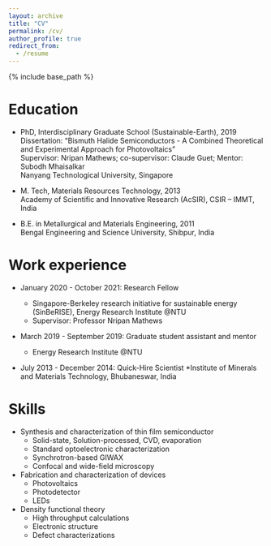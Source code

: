 ```yaml
---
layout: archive
title: "CV"
permalink: /cv/
author_profile: true
redirect_from:
  - /resume
---
```


{% include base_path %}

Education
======
* PhD, Interdisciplinary Graduate School (Sustainable-Earth), 2019  
Dissertation: “Bismuth Halide Semiconductors - A Combined Theoretical and Experimental Approach for Photovoltaics”  
Supervisor: Nripan Mathews; co-supervisor: Claude Guet; Mentor: Subodh Mhaisalkar  
Nanyang Technological University, Singapore

* M. Tech, Materials Resources Technology, 2013  
Academy of Scientific and Innovative Research (AcSIR), CSIR – IMMT, India

* B.E. in Metallurgical and Materials Engineering, 2011  
Bengal Engineering and Science University, Shibpur, India

Work experience
======
* January 2020 - October 2021: Research Fellow
  * Singapore-Berkeley research initiative for sustainable energy (SinBeRISE), Energy Research Institute @NTU
  * Supervisor: Professor Nripan Mathews

* March 2019 - September 2019: Graduate student assistant and mentor
  * Energy Research Institute @NTU

* July 2013 - December 2014: Quick-Hire Scientist
  *Institute of Minerals and Materials Technology, Bhubaneswar, India
  
Skills
======
* Synthesis and characterization of thin film semiconductor
  * Solid-state, Solution-processed, CVD, evaporation
  * Standard optoelectronic characterization
  * Synchrotron-based GIWAX
  * Confocal and wide-field microscopy
* Fabrication and characterization of devices
  * Photovoltaics
  * Photodetector
  * LEDs
* Density functional theory
  * High throughput calculations
  * Electronic structure
  * Defect characterizations